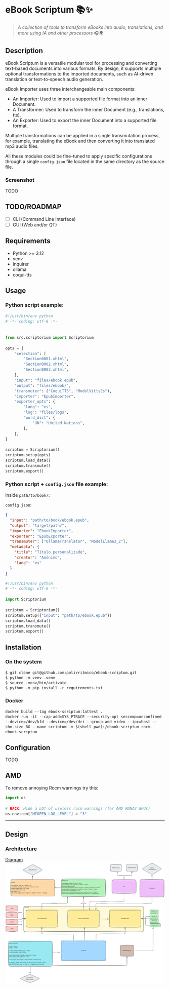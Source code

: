 # eBook Scriptum 📚✨

> _A collection of tools to transform eBooks into audio, translations, and more
> using IA and other processors_ 🎧🌍

## Description

eBook Scriptum is a versatile modular tool for processing and converting
text-based documents into various formats. By design, it supports multiple
optional transformations to the imported documents, such as AI-driven
translation or text-to-speech audio generation.

eBook Importer uses three interchangeable main components:

- An Importer: Used to import a supported file format into an inner Document.
- A Transformer: Used to transform the inner Document (e.g., translations, tts).
- An Exporter: Used to export the inner Document into a supported file format.

Multiple transformations can be applied in a single transmutation process, for
example, translating the eBook and then converting it into translated mp3 audio
files.

All these modules could be fine-tuned to apply specific configurations through a
single `config.json` file located in the same directory as the source file.

### Screenshot

TODO

## TODO/ROADMAP

- [ ] CLI (Command Line Interface)
- [ ] GUI (Web and/or QT)

## Requirements

- Python >= 3.12
- venv
- inquirer
- ollama
- coqui-tts

## Usage

### Python script example:

```python
#!/usr/bin/env python
# -*- coding: utf-8 -*-


from src.scriptorium import Scriptorium

opts = {
    "selection": [
        "Section0001.xhtml",
        "Section0002.xhtml",
        "Section0003.xhtml",
    ],
    "input": "files/ebook.epub",
    "output": "files/ebook/",
    "transmuter": ("CoquiTTS", "ModelVittsEs"),
    "importer": "EpubImporter",
    "exporter_opts": {
        "lang": "es",
        "log": "files/logs",
        "word_dict": {
            "UN": "United Nations",
        },
    },
}

scriptum = Scriptorium()
scriptum.setup(opts)
scriptum.load_data()
scriptum.transmute()
scriptum.export()
```

### Python script + `config.json` file example:

Inside `path/to/book/`:

`config.json`:

```json
{
  "input": "path/to/book/ebook.epub",
  "output": "target/path/",
  "importer": "EbookImporter",
  "exporter": "EpubExporter",
  "transmuter": ["OllamaTranslator", "ModelLlama3_2"],
  "metadata": {
    "title": "Título personalizado",
    "creator": "Anónimo",
    "lang": "es"
  }
}
```

```python
#!/usr/bin/env python
# -*- coding: utf-8 -*-

import Scriptorium

scriptum = Scriptorium()
scriptum.setup({"input": "path/to/ebook.epub"})
scriptum.load_data()
scriptum.transmute()
scriptum.export()
```

## Installation

### On the system

```terminal
$ git clone git@github.com:polirritmico/ebook-scriptum.git
$ python -m venv .venv
$ source .venv/bin/activate
$ python -m pip install -r requirements.txt
```

### Docker

```terminal
docker build --tag ebook-scriptum:lattest .
docker run -it --cap-add=SYS_PTRACE --security-opt seccomp=unconfined --device=/dev/kfd --device=/dev/dri --group-add video --ipc=host --shm-size 8G --name scriptum -v $(shell pwd):/ebook-scriptum rocm-ebook-scriptum
```

## Configuration

TODO

## AMD

To remove annoying Rocm warnings try this:

```python
import os

# HACK: Hide a LOT of useless rocm warnings (for AMD RDNA2 GPUs)
os.environ["MIOPEN_LOG_LEVEL"] = "3"
```

---

## Design

### Architecture

[Diagram](./docs.svg) <img src="./docs/design.svg">
